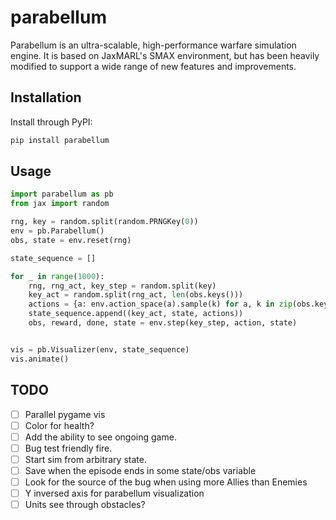 # parabellum

Parabellum is an ultra-scalable, high-performance warfare simulation engine.
It is based on JaxMARL's SMAX environment, but has been heavily modified to
support a wide range of new features and improvements.

## Installation

Install through PyPI:

```bash
pip install parabellum
```

## Usage

```python
import parabellum as pb
from jax import random

rng, key = random.split(random.PRNGKey(0))
env = pb.Parabellum()
obs, state = env.reset(rng)

state_sequence = []

for _ in range(1000):
    rng, rng_act, key_step = random.split(key)
    key_act = random.split(rng_act, len(obs.keys())) 
    actions = {a: env.action_space(a).sample(k) for a, k in zip(obs.keys(), key_act)}
    state_sequence.append((key_act, state, actions))
    obs, reward, done, state = env.step(key_step, action, state)


vis = pb.Visualizer(env, state_sequence)
vis.animate()
```

## TODO

- [ ] Parallel pygame vis
- [ ] Color for health?
- [ ] Add the ability to see ongoing game.
- [ ] Bug test friendly fire.
- [ ] Start sim from arbitrary state.
- [ ] Save when the episode ends in some state/obs variable
- [ ] Look for the source of the bug when using more Allies than Enemies
- [ ] Y inversed axis for parabellum visualization
- [ ] Units see through obstacles? 
